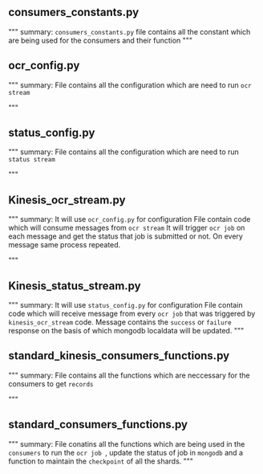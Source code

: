 ## consumers_constants.py
 """
 summary:
        `consumers_constants.py` file contains all the constant which 
        are being used for the consumers and their function
 """

## ocr_config.py
""" 
 summary:
        File contains all the configuration which are need to run 
        `ocr stream` 

"""

## status_config.py
"""
 summary:
        File contains all the configuration which are need to run 
        `status stream`

"""

## Kinesis_ocr_stream.py
"""
 summary:
        It will use `ocr_config.py` for configuration
        File contain code which will consume messages from `ocr stream`
        It will trigger `ocr job` on each message and get the status that 
        job is submitted or not.
        On every message same process repeated.

"""

## Kinesis_status_stream.py
"""
 summary:
        It will use `status_config.py` for configuration
        File contain code which will receive message from every `ocr job` that was triggered by `kinesis_ocr_stream` code.
        Message contains the `success` or `failure` response on the basis of which mongodb localdata will be updated.
"""

## standard_kinesis_consumers_functions.py
"""
 summary:
        File contains all the functions which are neccessary for the consumers to get `records`

""" 

## standard_consumers_functions.py
"""
 summary:
        File conatins all the functions which are being used in the  `consumers`
        to run the `ocr job `, update the status of job in `mongodb` 
        and a function to maintain the `checkpoint` of all the shards. 
"""